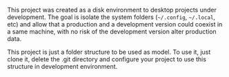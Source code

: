 This project was created as a disk environment to desktop projects under development. The goal is isolate the system folders (`~/.config`, `~/.local`, etc) and allow that a production and a development version could coexist in a same machine, with no risk of the development version alter production data.

This project is just a folder structure to be used as model. To use it, just clone it, delete the .git directory and configure your project to use this structure in development environment.


